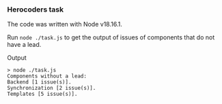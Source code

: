 ### Herocoders task

The code was written with Node v18.16.1.

Run `node ./task.js` to get the output of issues of components that do not have a lead.

Output

```
> node ./task.js
Components without a lead:
Backend [1 issue(s)].
Synchronization [2 issue(s)].
Templates [5 issue(s)].
```
